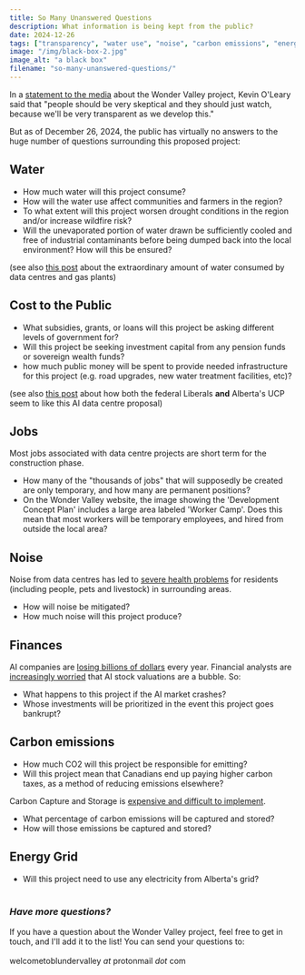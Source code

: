 ```yaml
---
title: So Many Unanswered Questions
description: What information is being kept from the public?
date: 2024-12-26
tags: ["transparency", "water use", "noise", "carbon emissions", "energy", "finances"]
image: "/img/black-box-2.jpg"
image_alt: "a black box"
filename: "so-many-unanswered-questions/"
---
```


In a <a href="https://www.cbc.ca/news/canada/edmonton/why-celebrity-investor-kevin-o-leary-is-proposing-a-massive-ai-data-centre-in-northern-alberta-1.7407506" target="_blank">statement to the media</a> about the Wonder Valley project, Kevin O'Leary said that "people should be very skeptical and they should just watch, because we'll be very transparent as we develop this." 

But as of December 26, 2024, the public has virtually no answers to the huge number of questions surrounding this proposed project:

## Water

* How much water will this project consume?
* How will the water use affect communities and farmers in the region?
* To what extent will this project worsen drought conditions in the region and/or increase wildfire risk?
* Will the unevaporated portion of water drawn be sufficiently cooled and free of industrial contaminants before being dumped back into the local environment? How will this be ensured?

(see also <a href="https://blundervalley.ca/blog/water-consumption/">this post</a> about the extraordinary amount of water consumed by data centres and gas plants)

## Cost to the Public

* What subsidies, grants, or loans will this project be asking different levels of government for?
* Will this project be seeking investment capital from any pension funds or sovereign wealth funds?
* how much public money will be spent to provide needed infrastructure for this project (e.g. road upgrades, new water treatment facilities, etc)?

(see also <a href="https://blundervalley.ca/blog/pension-funds/">this post</a> about how both the federal Liberals **and** Alberta's UCP seem to like this AI data centre proposal)

## Jobs

Most jobs associated with data centre projects are short term for the construction phase. 
* How many of the "thousands of jobs" that will supposedly be created are only temporary, and how many are permanent positions?
* On the Wonder Valley website, the image showing the 'Development Concept Plan' includes a large area labeled 'Worker Camp'. Does this mean that most workers will be temporary employees, and hired from outside the local area?

## Noise

Noise from data centres has led to <a href="https://time.com/6982015/bitcoin-mining-texas-health/" target="_blank">severe health problems</a> for residents (including people, pets and livestock) in surrounding areas.
* How will noise be mitigated?
* How much noise will this project produce?

## Finances

AI companies are <a href="https://futurism.com/the-byte/microsoft-losing-money-ai" target="_blank">losing billions of dollars</a> every year. Financial analysts are <a href="https://www.goldmansachs.com/images/migrated/insights/pages/gs-research/gen-ai--too-much-spend%2C-too-little-benefit-/TOM_AI%202.0_ForRedaction.pdf" target="_blank">increasingly worried</a> that AI stock valuations are a bubble. So:
* What happens to this project if the AI market crashes?
* Whose investments will be prioritized in the event this project goes bankrupt?

## Carbon emissions

* How much CO2 will this project be responsible for emitting?
* Will this project mean that Canadians end up paying higher carbon taxes, as a method of reducing emissions elsewhere?<br>

Carbon Capture and Storage is <a href="https://climate.mit.edu/ask-mit/if-fossil-fuel-power-plant-uses-carbon-capture-and-storage-what-percent-energy-it-makes" target="_blank">expensive and difficult to implement</a>. 
* What percentage of carbon emissions will be captured and stored?
* How will those emissions be captured and stored?

## Energy Grid

* Will this project need to use any electricity from Alberta's grid?
<br><br>

### *Have more questions?*

If you have a question about the Wonder Valley project, feel free to get in touch, and I'll add it to the list! You can send your questions to:<br><br>welcometoblundervalley *at* protonmail *dot* com

<br>

